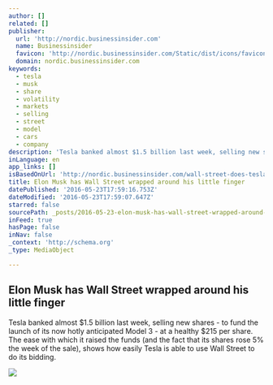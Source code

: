 ```yaml
---
author: []
related: []
publisher:
  url: 'http://nordic.businessinsider.com'
  name: Businessinsider
  favicon: 'http://nordic.businessinsider.com/Static/dist/icons/favicon.ico'
  domain: nordic.businessinsider.com
keywords:
  - tesla
  - musk
  - share
  - volatility
  - markets
  - selling
  - street
  - model
  - cars
  - company
description: 'Tesla banked almost $1.5 billion last week, selling new shares - to fund the launch of its now hotly anticipated Model 3 - at a healthy $215 per share. The ease with which it raised the funds (and the fact that its shares rose 5% the week of the sale), shows how easily Tesla is able to use Wall Street to do its bidding.'
inLanguage: en
app_links: []
isBasedOnUrl: 'http://nordic.businessinsider.com/wall-street-does-teslas-bidding-2016-5?r=US&IR=T'
title: Elon Musk has Wall Street wrapped around his little finger
datePublished: '2016-05-23T17:59:16.753Z'
dateModified: '2016-05-23T17:59:07.647Z'
starred: false
sourcePath: _posts/2016-05-23-elon-musk-has-wall-street-wrapped-around-his-little-finger.md
inFeed: true
hasPage: false
inNav: false
_context: 'http://schema.org'
_type: MediaObject

---
```

<article style=""><h1>Elon Musk has Wall Street wrapped around his little finger</h1><p>Tesla banked almost $1.5 billion last week, selling new shares - to fund the launch of its now hotly anticipated Model 3 - at a healthy $215 per share. The ease with which it raised the funds (and the fact that its shares rose 5% the week of the sale), shows how easily Tesla is able to use Wall Street to do its bidding.</p><img src="http://nordic.businessinsider.com/contentassets/1e3169d073aa42dbadd1324426979d6e/5194fccdecad04ed7a000016.jpg?preset=article-image" /></article>